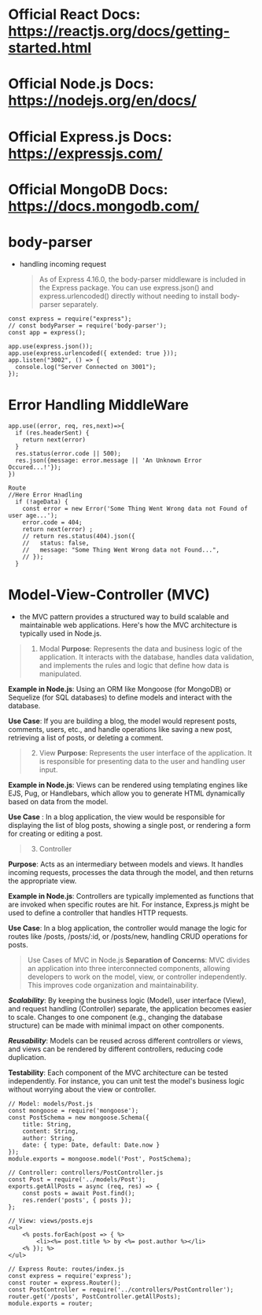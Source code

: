 # Official React Docs: https://reactjs.org/docs/getting-started.html

# Official Node.js Docs: https://nodejs.org/en/docs/

# Official Express.js Docs: https://expressjs.com/

# Official MongoDB Docs: https://docs.mongodb.com/

# body-parser
- handling incoming request
  > As of Express 4.16.0, the body-parser middleware is included in the Express package. You can use express.json() and express.urlencoded() directly without needing to install body-parser separately.

```
const express = require("express");
// const bodyParser = require('body-parser');
const app = express();

app.use(express.json());
app.use(express.urlencoded({ extended: true }));
app.listen("3002", () => {
  console.log("Server Connected on 3001");
});
```
# Error Handling MiddleWare


```
app.use((error, req, res,next)=>{
  if (res.headerSent) {
    return next(error)
  }
  res.status(error.code || 500);
  res.json({message: error.message || 'An Unknown Error Occured...!'});
})

Route
//Here Error Hnadling 
  if (!ageData) {
    const error = new Error('Some Thing Went Wrong data not Found of user age...');
    error.code = 404;
    return next(error) ;
    // return res.status(404).json({
    //   status: false,
    //   message: "Some Thing Went Wrong data not Found...",
    // });
  }

```

# Model-View-Controller (MVC) 
- the MVC pattern provides a structured way to build scalable and maintainable web applications. Here's how the MVC architecture is typically used in Node.js.
> 1. Modal
**Purpose**: Represents the data and business logic of the application. It interacts with the database, handles data validation, and implements the rules and logic that define how data is manipulated.

**Example in Node.js**: Using an ORM like Mongoose (for MongoDB) or Sequelize (for SQL databases) to define models and interact with the database.

**Use Case**: If you are building a blog, the model would represent posts, comments, users, etc., and handle operations like saving a new post, retrieving a list of posts, or deleting a comment.
> 2. View
**Purpose**: Represents the user interface of the application. It is responsible for presenting data to the user and handling user input.

**Example in Node.js**: Views can be rendered using templating engines like EJS, Pug, or Handlebars, which allow you to generate HTML dynamically based on data from the model.

**Use Case** : In a blog application, the view would be responsible for displaying the list of blog posts, showing a single post, or rendering a form for creating or editing a post.
> 3. Controller

**Purpose**: Acts as an intermediary between models and views. It handles incoming requests, processes the data through the model, and then returns the appropriate view.

**Example in Node.js**: Controllers are typically implemented as functions that are invoked when specific routes are hit. For instance, Express.js might be used to define a controller that handles HTTP requests.

**Use Case**: In a blog application, the controller would manage the logic for routes like /posts, /posts/:id, or /posts/new, handling CRUD operations for posts.
> Use Cases of MVC in Node.js
**Separation of Concerns**: MVC divides an application into three interconnected components, allowing developers to work on the model, view, or controller independently. This improves code organization and maintainability.

***Scalability***: By keeping the business logic (Model), user interface (View), and request handling (Controller) separate, the application becomes easier to scale. Changes to one component (e.g., changing the database structure) can be made with minimal impact on other components.

***Reusability***: Models can be reused across different controllers or views, and views can be rendered by different controllers, reducing code duplication.

**Testability**: Each component of the MVC architecture can be tested independently. For instance, you can unit test the model's business logic without worrying about the view or controller.

```
// Model: models/Post.js
const mongoose = require('mongoose');
const PostSchema = new mongoose.Schema({
    title: String,
    content: String,
    author: String,
    date: { type: Date, default: Date.now }
});
module.exports = mongoose.model('Post', PostSchema);

// Controller: controllers/PostController.js
const Post = require('../models/Post');
exports.getAllPosts = async (req, res) => {
    const posts = await Post.find();
    res.render('posts', { posts });
};

// View: views/posts.ejs
<ul>
    <% posts.forEach(post => { %>
        <li><%= post.title %> by <%= post.author %></li>
    <% }); %>
</ul>

// Express Route: routes/index.js
const express = require('express');
const router = express.Router();
const PostController = require('../controllers/PostController');
router.get('/posts', PostController.getAllPosts);
module.exports = router;
```

